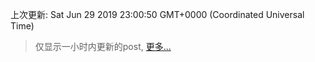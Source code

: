 
  
 上次更新: Sat Jun 29 2019 23:00:50 GMT+0000 (Coordinated Universal Time) 

 > 仅显示一小时内更新的post, [更多...](screenshots/)
  